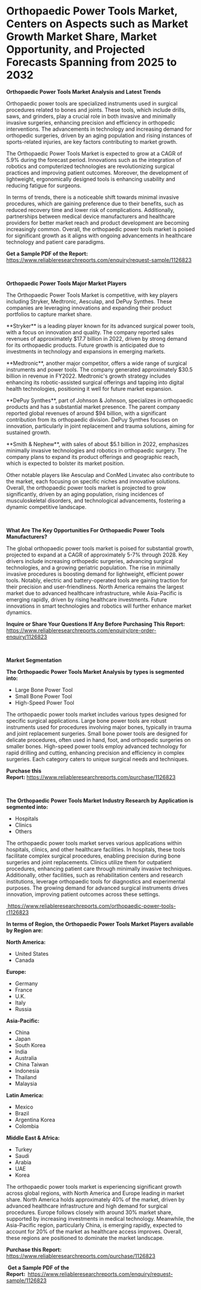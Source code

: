 <p><h1>Orthopaedic Power Tools Market, Centers on Aspects such as Market Growth Market Share, Market Opportunity, and Projected Forecasts Spanning from 2025 to 2032</h1></p><p><strong>Orthopaedic Power Tools Market Analysis and Latest Trends</strong></p>
<p><p>Orthopaedic power tools are specialized instruments used in surgical procedures related to bones and joints. These tools, which include drills, saws, and grinders, play a crucial role in both invasive and minimally invasive surgeries, enhancing precision and efficiency in orthopedic interventions. The advancements in technology and increasing demand for orthopedic surgeries, driven by an aging population and rising instances of sports-related injuries, are key factors contributing to market growth.</p><p>The Orthopaedic Power Tools Market is expected to grow at a CAGR of 5.9% during the forecast period. Innovations such as the integration of robotics and computerized technologies are revolutionizing surgical practices and improving patient outcomes. Moreover, the development of lightweight, ergonomically designed tools is enhancing usability and reducing fatigue for surgeons. </p><p>In terms of trends, there is a noticeable shift towards minimal invasive procedures, which are gaining preference due to their benefits, such as reduced recovery time and lower risk of complications. Additionally, partnerships between medical device manufacturers and healthcare providers for better market reach and product development are becoming increasingly common. Overall, the orthopaedic power tools market is poised for significant growth as it aligns with ongoing advancements in healthcare technology and patient care paradigms.</p></p>
<p><strong>Get a Sample PDF of the Report:&nbsp;</strong> <a href="https://www.reliableresearchreports.com/enquiry/request-sample/1126823?utm_campaign=3446&utm_medium=2&utm_source=Github&utm_content=ia&utm_term=13042025&utm_id=orthopaedic-power-tools">https://www.reliableresearchreports.com/enquiry/request-sample/1126823</a></p>
<p>&nbsp;</p>
<p><strong>Orthopaedic Power Tools Major Market Players</strong></p>
<p><p>The Orthopaedic Power Tools Market is competitive, with key players including Stryker, Medtronic, Aesculap, and DePuy Synthes. These companies are leveraging innovations and expanding their product portfolios to capture market share.</p><p>**Stryker** is a leading player known for its advanced surgical power tools, with a focus on innovation and quality. The company reported sales revenues of approximately $17.7 billion in 2022, driven by strong demand for its orthopaedic products. Future growth is anticipated due to investments in technology and expansions in emerging markets.</p><p>**Medtronic**, another major competitor, offers a wide range of surgical instruments and power tools. The company generated approximately $30.5 billion in revenue in FY2022. Medtronic's growth strategy includes enhancing its robotic-assisted surgical offerings and tapping into digital health technologies, positioning it well for future market expansion.</p><p>**DePuy Synthes**, part of Johnson & Johnson, specializes in orthopaedic products and has a substantial market presence. The parent company reported global revenues of around $94 billion, with a significant contribution from its orthopaedic division. DePuy Synthes focuses on innovation, particularly in joint replacement and trauma solutions, aiming for sustained growth.</p><p>**Smith & Nephew**, with sales of about $5.1 billion in 2022, emphasizes minimally invasive technologies and robotics in orthopaedic surgery. The company plans to expand its product offerings and geographic reach, which is expected to bolster its market position.</p><p>Other notable players like Aesculap and ConMed Linvatec also contribute to the market, each focusing on specific niches and innovative solutions. Overall, the orthopaedic power tools market is projected to grow significantly, driven by an aging population, rising incidences of musculoskeletal disorders, and technological advancements, fostering a dynamic competitive landscape.</p></p>
<p>&nbsp;</p>
<p><strong>What Are The Key Opportunities For Orthopaedic Power Tools Manufacturers?</strong></p>
<p><p>The global orthopaedic power tools market is poised for substantial growth, projected to expand at a CAGR of approximately 5-7% through 2028. Key drivers include increasing orthopedic surgeries, advancing surgical technologies, and a growing geriatric population. The rise in minimally invasive procedures is boosting demand for lightweight, efficient power tools. Notably, electric and battery-operated tools are gaining traction for their precision and user-friendliness. North America remains the largest market due to advanced healthcare infrastructure, while Asia-Pacific is emerging rapidly, driven by rising healthcare investments. Future innovations in smart technologies and robotics will further enhance market dynamics.</p></p>
<p><strong>Inquire or Share Your Questions If Any Before Purchasing This Report:</strong> <a href="https://www.reliableresearchreports.com/enquiry/pre-order-enquiry/1126823?utm_campaign=3446&utm_medium=2&utm_source=Github&utm_content=ia&utm_term=13042025&utm_id=orthopaedic-power-tools">https://www.reliableresearchreports.com/enquiry/pre-order-enquiry/1126823</a></p>
<p>&nbsp;</p>
<p><strong>Market Segmentation</strong></p>
<p><strong>The Orthopaedic Power Tools Market Analysis by types is segmented into:</strong></p>
<p><ul><li>Large Bone Power Tool</li><li>Small Bone Power Tool</li><li>High-Speed Power Tool</li></ul></p>
<p><p>The orthopaedic power tools market includes various types designed for specific surgical applications. Large bone power tools are robust instruments used for procedures involving major bones, typically in trauma and joint replacement surgeries. Small bone power tools are designed for delicate procedures, often used in hand, foot, and orthopedic surgeries on smaller bones. High-speed power tools employ advanced technology for rapid drilling and cutting, enhancing precision and efficiency in complex surgeries. Each category caters to unique surgical needs and techniques.</p></p>
<p><strong>Purchase this Report:&nbsp;</strong><a href="https://www.reliableresearchreports.com/purchase/1126823?utm_campaign=3446&utm_medium=2&utm_source=Github&utm_content=ia&utm_term=13042025&utm_id=orthopaedic-power-tools">https://www.reliableresearchreports.com/purchase/1126823</a></p>
<p>&nbsp;</p>
<p><strong>The Orthopaedic Power Tools Market Industry Research by Application is segmented into:</strong></p>
<p><ul><li>Hospitals</li><li>Clinics</li><li>Others</li></ul></p>
<p><p>The orthopaedic power tools market serves various applications within hospitals, clinics, and other healthcare facilities. In hospitals, these tools facilitate complex surgical procedures, enabling precision during bone surgeries and joint replacements. Clinics utilize them for outpatient procedures, enhancing patient care through minimally invasive techniques. Additionally, other facilities, such as rehabilitation centers and research institutions, leverage orthopaedic tools for diagnostics and experimental purposes. The growing demand for advanced surgical instruments drives innovation, improving patient outcomes across these settings.</p></p>
<p><a href="https://www.reliableresearchreports.com/orthopaedic-power-tools-r1126823?utm_campaign=3446&utm_medium=2&utm_source=Github&utm_content=ia&utm_term=13042025&utm_id=orthopaedic-power-tools">&nbsp;https://www.reliableresearchreports.com/orthopaedic-power-tools-r1126823</a></p>
<p><strong>In terms of Region, the Orthopaedic Power Tools Market Players available by Region are:</strong></p>
<p>
    <p> <strong> North America: </strong>
        <ul>
            <li>United States</li>
            <li>Canada</li>
        </ul>
        </p> 
    <p> <strong> Europe: </strong>
        <ul>
            <li>Germany</li>
            <li>France</li>
            <li>U.K.</li>
            <li>Italy</li>
            <li>Russia</li>
        </ul>
        </p> 
    <p> <strong> Asia-Pacific: </strong>
        <ul>
            <li>China</li>
            <li>Japan</li>
            <li>South Korea</li>
            <li>India</li>
            <li>Australia</li>
            <li>China Taiwan</li>
            <li>Indonesia</li>
            <li>Thailand</li>
            <li>Malaysia</li>
        </ul>
        </p> 
    <p> <strong> Latin America: </strong>
        <ul>
            <li>Mexico</li>
            <li>Brazil</li>
            <li>Argentina Korea</li>
            <li>Colombia</li>
        </ul>
        </p> 
    <p> <strong> Middle East & Africa: </strong>
        <ul>
            <li>Turkey</li>
            <li>Saudi</li>
            <li>Arabia</li>
            <li>UAE</li>
            <li>Korea</li>
        </ul>
    </p>
    </p>
<p><p>The orthopaedic power tools market is experiencing significant growth across global regions, with North America and Europe leading in market share. North America holds approximately 40% of the market, driven by advanced healthcare infrastructure and high demand for surgical procedures. Europe follows closely with around 30% market share, supported by increasing investments in medical technology. Meanwhile, the Asia-Pacific region, particularly China, is emerging rapidly, expected to account for 20% of the market as healthcare access improves. Overall, these regions are positioned to dominate the market landscape.</p></p>
<p><strong>Purchase this Report: </strong><a href="https://www.reliableresearchreports.com/purchase/1126823?utm_campaign=3446&utm_medium=2&utm_source=Github&utm_content=ia&utm_term=13042025&utm_id=orthopaedic-power-tools">https://www.reliableresearchreports.com/purchase/1126823</a></p>
<p>&nbsp;<strong>Get a Sample PDF of the Report:&nbsp;&nbsp;</strong><a href="https://www.reliableresearchreports.com/enquiry/request-sample/1126823?utm_campaign=3446&utm_medium=2&utm_source=Github&utm_content=ia&utm_term=13042025&utm_id=orthopaedic-power-tools">https://www.reliableresearchreports.com/enquiry/request-sample/1126823</a></p>
<p><strong></strong></p>
<p><p></p><p></p><p></p></p>